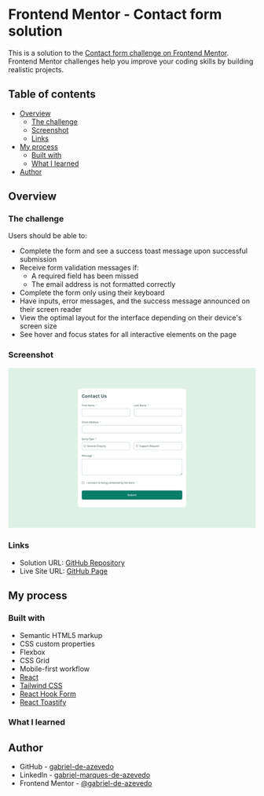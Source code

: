 # Frontend Mentor - Contact form solution

This is a solution to the [Contact form challenge on Frontend Mentor](https://www.frontendmentor.io/challenges/contact-form--G-hYlqKJj). Frontend Mentor challenges help you improve your coding skills by building realistic projects.

## Table of contents

- [Overview](#overview)
  - [The challenge](#the-challenge)
  - [Screenshot](#screenshot)
  - [Links](#links)
- [My process](#my-process)
  - [Built with](#built-with)
  - [What I learned](#what-i-learned)
- [Author](#author)

## Overview

### The challenge

Users should be able to:

- Complete the form and see a success toast message upon successful submission
- Receive form validation messages if:
  - A required field has been missed
  - The email address is not formatted correctly
- Complete the form only using their keyboard
- Have inputs, error messages, and the success message announced on their screen reader
- View the optimal layout for the interface depending on their device's screen size
- See hover and focus states for all interactive elements on the page

### Screenshot

![](./screenshot.png)

### Links

- Solution URL: [GitHub Repository](https://github.com/gabriel-de-azevedo/contact-form)
- Live Site URL: [GitHub Page](https://gabriel-de-azevedo.github.io/contact-form/)

## My process

### Built with

- Semantic HTML5 markup
- CSS custom properties
- Flexbox
- CSS Grid
- Mobile-first workflow
- [React](https://react.dev/)
- [Tailwind CSS](https://tailwindcss.com/)
- [React Hook Form](https://www.react-hook-form.com/)
- [React Toastify](https://www.npmjs.com/package/react-toastify)

### What I learned

## Author

- GitHub - [gabriel-de-azevedo](https://github.com/gabriel-de-azevedo)
- LinkedIn - [gabriel-marques-de-azevedo](https://www.linkedin.com/in/gabriel-marques-de-azevedo/)
- Frontend Mentor - [@gabriel-de-azevedo](https://www.frontendmentor.io/profile/gabriel-de-azevedo)
